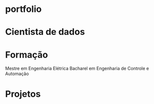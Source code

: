 # portfolio
# Cientista de dados

# Formação
  Mestre em Engenharia Elétrica
  Bacharel em Engenharia de Controle e Automação

# Projetos
